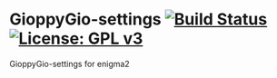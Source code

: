 GioppyGio-settings [![Build Status](https://travis-ci.org/persianpros/GioppyGio-settings.svg?branch=master)](https://travis-ci.org/persianpros/GioppyGio-settings) [![License: GPL v3](https://img.shields.io/badge/License-GPLv3-blue.svg)](https://www.gnu.org/licenses/gpl-3.0)
==================
GioppyGio-settings for enigma2
